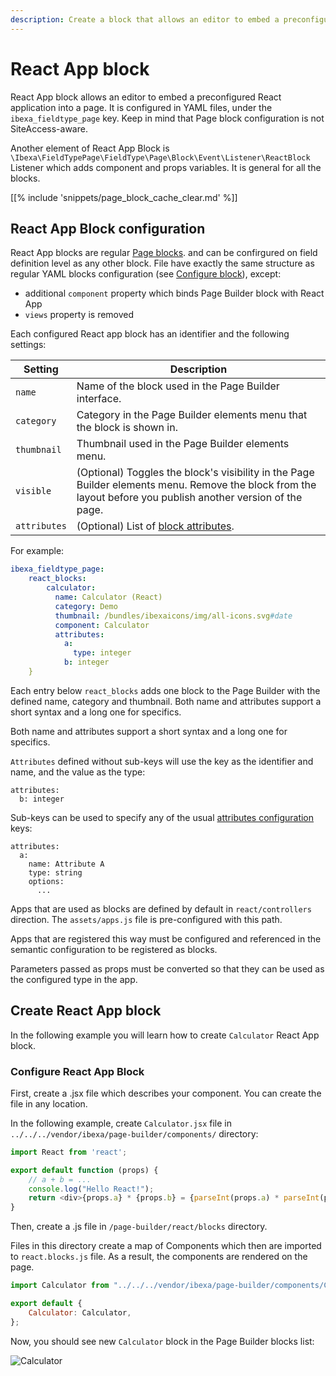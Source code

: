 ```yaml
---
description: Create a block that allows an editor to embed a preconfigured React component into a page.
---
```


# React App block

React App block allows an editor to embed a preconfigured React application into a page.
It is configured in YAML files, under the `ibexa_fieldtype_page` key.
Keep in mind that Page block configuration is not SiteAccess-aware.

Another element of React App Block is `\Ibexa\FieldTypePage\FieldType\Page\Block\Event\Listener\ReactBlock` Listener which adds component and props variables.
It is general for all the blocks.

[[% include 'snippets/page_block_cache_clear.md' %]]

## React App Block configuration

React App blocks are regular [Page blocks](page_blocks.md). and can be confirgured on field definition level as any other block.
File have exactly the same structure as regular YAML blocks configuration 
(see [Configure block](create_custom_page_block/#configure-block)), except:

- additional `component` property which binds Page Builder block with React App
- `views` property is removed

Each configured React app block has an identifier and the following settings:

|Setting|Description|
|---|---|
| `name` | Name of the block used in the Page Builder interface. |
| `category` | Category in the Page Builder elements menu that the block is shown in. |
| `thumbnail` | Thumbnail used in the Page Builder elements menu. |
| `visible` | (Optional) Toggles the block's visibility in the Page Builder elements menu. Remove the block from the layout before you publish another version of the page. |
| `attributes` | (Optional) List of [block attributes](page_block_attributes.md). |

For example:

``` yaml
ibexa_fieldtype_page:
    react_blocks:
        calculator:
          name: Calculator (React)
          category: Demo
          thumbnail: /bundles/ibexaicons/img/all-icons.svg#date
          component: Calculator
          attributes:
            a:
              type: integer
            b: integer
    }
```

Each entry below `react_blocks` adds one block to the Page Builder with the defined name, category and thumbnail.
Both name and attributes support a short syntax and a long one for specifics.

Both name and attributes support a short syntax and a long one for specifics.

`Attributes` defined without sub-keys will use the key as the identifier and name, and the value as the type:

```
attributes:
  b: integer
```

Sub-keys can be used to specify any of the usual [attributes configuration](page_block_attributes/#page-block-attributes) keys:

```
attributes:
  a:
    name: Attribute A
    type: string
    options:
      ...
```

Apps that are used as blocks are defined by default in `react/controllers` direction.
The `assets/apps.js` file is pre-configured with this path.

Apps that are registered this way must be configured and referenced in the 
semantic configuration to be registered as blocks.

Parameters passed as props must be converted so that they can be used as the configured type in the app.

## Create React App block

In the following example you will learn how to create `Calculator` React App block.

### Configure React App Block

First, create a .jsx file which describes your component.
You can create the file in any location.

In the following example, create `Calculator.jsx` file in `../../../vendor/ibexa/page-builder/components/` directory:

``` js
import React from 'react';

export default function (props) {
    // a + b = ...
    console.log("Hello React!");
    return <div>{props.a} * {props.b} = {parseInt(props.a) * parseInt(props.b)}!</div>;
}
```

Then, create a .js file in `/page-builder/react/blocks` directory.

Files in this directory create a map of Components which then are imported to `react.blocks.js` file.
As a result, the components are rendered on the page. 

``` js
import Calculator from "../../../vendor/ibexa/page-builder/components/Calculator";

export default {
    Calculator: Calculator,
};
```

Now, you should see new `Calculator` block in the Page Builder blocks list:

![Calculator](calculator.png "Calculator - React App Block")